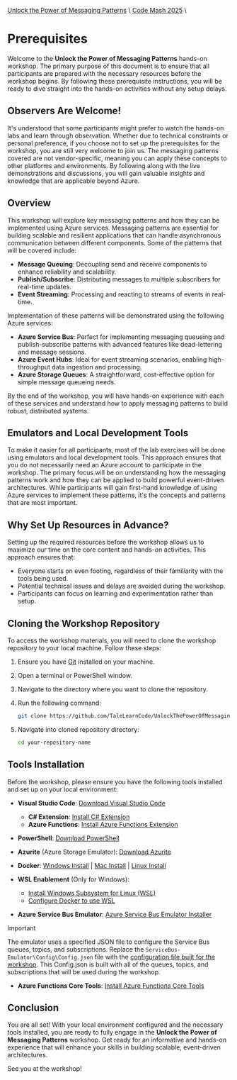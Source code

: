 [Unlock the Power of Messaging Patterns](https://github.com/TaleLearnCode/UnlockThePowerOfMessagingPatterns) \ [Code Mash 2025](https://github.com/TaleLearnCode/UnlockThePowerOfMessagingPatterns-CodeMash) \

# Prerequisites

Welcome to the **Unlock the Power of Messaging Patterns** hands-on workshop. The primary purpose of this document is to ensure that all participants are prepared with the necessary resources before the workshop begins. By following these prerequisite instructions, you will be ready to dive straight into the hands-on activities without any setup delays.

## Observers Are Welcome!

It's understood that some participants might prefer to watch the hands-on labs and learn through observation. Whether due to technical constraints or personal preference, if you choose not to set up the prerequisites for the workshop, you are still very welcome to join us. The messaging patterns covered are not vendor-specific, meaning you can apply these concepts to other platforms and environments. By following along with the live demonstrations and discussions, you will gain valuable insights and knowledge that are applicable beyond Azure.

## Overview

This workshop will explore key messaging patterns and how they can be implemented using Azure services. Messaging patterns are essential for building scalable and resilient applications that can handle asynchronous communication between different components. Some of the patterns that will be covered include:

- **Message Queuing**: Decoupling send and receive components to enhance reliability and scalability.
- **Publish/Subscribe**: Distributing messages to multiple subscribers for real-time updates.
- **Event Streaming**: Processing and reacting to streams of events in real-time.

Implementation of these patterns will be demonstrated using the following Azure services:

- **Azure Service Bus**: Perfect for implementing messaging queueing and publish-subscribe patterns with advanced features like dead-lettering and message sessions.
- **Azure Event Hubs**: Ideal for event streaming scenarios, enabling high-throughput data ingestion and processing.
- **Azure Storage Queues**: A straightforward, cost-effective option for simple message queueing needs.

By the end of the workshop, you will have hands-on experience with each of these services and understand how to apply messaging patterns to build robust, distributed systems.

## Emulators and Local Development Tools

To make it easier for all participants, most of the lab exercises will be done using emulators and local development tools. This approach ensures that you do not necessarily need an Azure account to participate in the workshop. The primary focus will be on understanding how the messaging patterns work and how they can be applied to build powerful event-driven architectures. While participants will gain first-hand knowledge of using Azure services to implement these patterns, it's the concepts and patterns that are most important.

## Why Set Up Resources in Advance?

Setting up the required resources before the workshop allows us to maximize our time on the core content and hands-on activities. This approach ensures that:

- Everyone starts on even footing, regardless of their familiarity with the tools being used.
- Potential technical issues and delays are avoided during the workshop.
- Participants can focus on learning and experimentation rather than setup.

## Cloning the Workshop Repository

To access the workshop materials, you will need to clone the workshop repository to your local machine. Follow these steps:

1. Ensure you have [Git](https://git-scm.com/) installed on your machine.

2. Open a terminal or PowerShell window.

3. Navigate to the directory where you want to clone the repository.

4. Run the following command:

   ```bash
   git clone https://github.com/TaleLearnCode/UnlockThePowerOfMessagingPatterns-CodeMash.git
   ```

5. Navigate into cloned repository directory:

   ```bash
   cd your-repository-name
   ```

## Tools Installation

Before the workshop, please ensure you have the following tools installed and set up on your local environment:

- **Visual Studio Code**: [Download Visual Studio Code](https://code.visualstudio.com/)
  
  - **C# Extension**: [Install C# Extension](https://marketplace.visualstudio.com/items?itemName=ms-dotnettools.csharp)
  - **Azure Functions**: [Install Azure Functions Extension](https://marketplace.visualstudio.com/items?itemName=ms-azuretools.vscode-azurefunctions)
  
- **PowerShell**: [Download PowerShell](https://docs.microsoft.com/en-us/powershell/scripting/install/installing-powershell)

- **Azurite** (Azure Storage Emulator): [Download Azurite](https://docs.microsoft.com/en-us/azure/storage/common/storage-use-azurite)

- **Docker**: [Windows Install](https://docs.docker.com/desktop/setup/install/windows-install/) | [Mac Install](https://docs.docker.com/desktop/setup/install/mac-install/) | [Linux Install](https://docs.docker.com/desktop/setup/install/linux/)

- **WSL Enablement** (Only for Windows):

  - [Install Windows Subsystem for Linux (WSL)](https://learn.microsoft.com/en-us/windows/wsl/install)
  - [Configure Docker to use WSL](https://docs.docker.com/desktop/features/wsl/#:~:text=Turn%20on%20Docker%20Desktop%20WSL%202%201%20Download,engine%20..%20...%206%20Select%20Apply%20%26%20Restart.)

- **Azure Service Bus Emulator**: [Azure Service Bus Emulator Installer](https://github.com/Azure/azure-service-bus-emulator-installer)

> [!IMPORTANT]
> The emulator uses a specified JSON file to configure the Service Bus queues, topics, and subscriptions. Replace the `ServiceBus-Emulator\Config\Config.json` file with the [configuration file built for the workshop](config.json). This Config.json is built with all of the queues, topics, and subscriptions that will be used during the workshop.

- **Azure Functions Core Tools**: [Install Azure Functions Core Tools](https://docs.microsoft.com/en-us/azure/azure-functions/functions-run-local)

## Conclusion

You are all set! With your local environment configured and the necessary tools installed, you are ready to fully engage in the **Unlock the Power of Messaging Patterns** workshop. Get ready for an informative and hands-on experience that will enhance your skills in building scalable, event-driven architectures.

See you at the workshop!